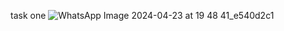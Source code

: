 task one
![WhatsApp Image 2024-04-23 at 19 48 41_e540d2c1](https://github.com/Prasanna300/vsdsquadron-mini-intership/assets/167746764/9042f90f-4c71-45c2-9755-2bedfdfd919d)


